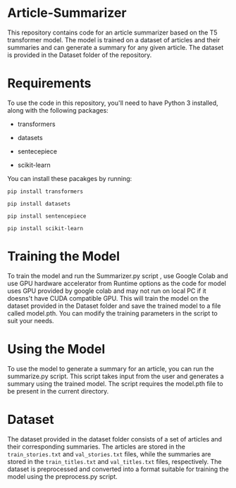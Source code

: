 # Article-Summarizer

This repository contains code for an article summarizer based on the T5 transformer model. The model is trained on a dataset of articles and their summaries and can generate a summary for any given article. The dataset is provided in the Dataset folder of the repository. 

# Requirements
To use the code in this repository, you'll need to have Python 3 installed, along with the following packages:

* transformers

* datasets

* sentecepiece

* scikit-learn

You can install these pacakges by running:

` pip install transformers `

` pip install datasets `

` pip install sentencepiece `

` pip install scikit-learn `

# Training the Model

To train the model and run the Summarizer.py script , use Google Colab and use GPU hardware accelerator from Runtime options as the code for model uses GPU provided by google colab and may not run on local PC if it doesns't have CUDA compatible GPU. This will train the model on the dataset provided in the Dataset folder and save the trained model to a file called model.pth. You can modify the training parameters in the script to suit your needs.

# Using the Model

To use the model to generate a summary for an article, you can run the summarize.py script. This script takes input from the user and generates a summary using the trained model. The script requires the model.pth file to be present in the current directory.

# Dataset

The dataset provided in the dataset folder consists of a set of articles and their corresponding summaries. The articles are stored in the `train_stories.txt` and `val_stories.txt` files, while the summaries are stored in the `train_titles.txt` and `val_titles.txt` files, respectively. The dataset is preprocessed and converted into a format suitable for training the model using the preprocess.py script.




